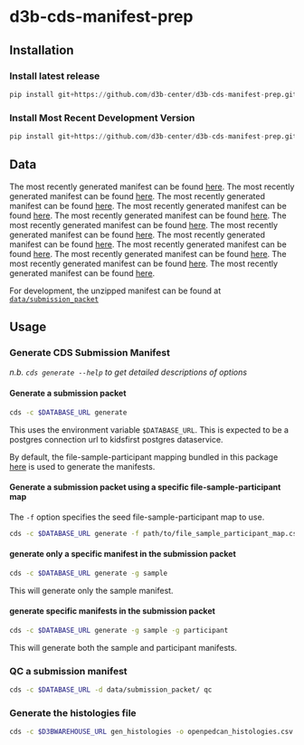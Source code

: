 # d3b-cds-manifest-prep

## Installation

### Install latest release

```python
pip install git+https://github.com/d3b-center/d3b-cds-manifest-prep.git@latest-release
```

### Install Most Recent Development Version

```python
pip install git+https://github.com/d3b-center/d3b-cds-manifest-prep.git
```

## Data

<!---line below is generated by prerelease script insert_version_url_here --->
The most recently generated manifest can be found [here](https://github.com/d3b-center/d3b-cds-manifest-prep/releases/tag/0.11.1).
The most recently generated manifest can be found [here](https://github.com/d3b-center/d3b-cds-manifest-prep/releases/tag/0.11.0).
The most recently generated manifest can be found [here](https://github.com/d3b-center/d3b-cds-manifest-prep/releases/tag/0.10.1).
The most recently generated manifest can be found [here](https://github.com/d3b-center/d3b-cds-manifest-prep/releases/tag/0.10.0).
The most recently generated manifest can be found [here](https://github.com/d3b-center/d3b-cds-manifest-prep/releases/tag/0.9.0).
The most recently generated manifest can be found [here](https://github.com/d3b-center/d3b-cds-manifest-prep/releases/tag/0.8.1).
The most recently generated manifest can be found [here](https://github.com/d3b-center/d3b-cds-manifest-prep/releases/tag/0.8.0).
The most recently generated manifest can be found [here](https://github.com/d3b-center/d3b-cds-manifest-prep/releases/tag/0.7.1).
The most recently generated manifest can be found [here](https://github.com/d3b-center/d3b-cds-manifest-prep/releases/tag/0.7.0).
The most recently generated manifest can be found [here](https://github.com/d3b-center/d3b-cds-manifest-prep/releases/tag/0.6.0).
The most recently generated manifest can be found [here](https://github.com/d3b-center/d3b-cds-manifest-prep/releases/tag/0.5.3).
The most recently generated manifest can be found [here](https://github.com/d3b-center/d3b-cds-manifest-prep/releases/tag/0.5.2).

For development, the unzipped manifest can be found at [`data/submission_packet`](data/submission_packet)

## Usage

### Generate CDS Submission Manifest

*n.b. `cds generate --help` to get detailed descriptions of options*

#### Generate a submission packet

```sh
cds -c $DATABASE_URL generate
```

This uses the environment variable `$DATABASE_URL`. This is expected to be a
postgres connection url to kidsfirst postgres dataservice.

By default, the file-sample-participant mapping bundled in this package
[here](cds/data/file_sample_participant_map.csv) is used to generate the
manifests.

#### Generate a submission packet using a specific file-sample-participant map

The `-f` option specifies the seed file-sample-participant map to use.

```sh
cds -c $DATABASE_URL generate -f path/to/file_sample_participant_map.csv
```

#### generate only a specific manifest in the submission packet

```sh
cds -c $DATABASE_URL generate -g sample
```

This will generate only the sample manifest.

#### generate specific manifests in the submission packet

```sh
cds -c $DATABASE_URL generate -g sample -g participant
```

This will generate both the sample and participant manifests.

### QC a submission manifest

```sh
cds -c $DATABASE_URL -d data/submission_packet/ qc
```

### Generate the histologies file

```sh
cds -c $D3BWAREHOUSE_URL gen_histologies -o openpedcan_histologies.csv
```
